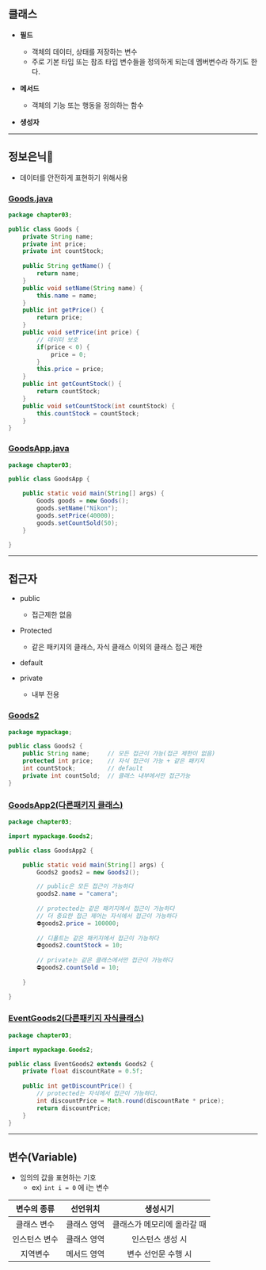 ## 클래스
- __필드__
    - 객체의 데이터, 상태를 저장하는 변수
    - 주로 기본 타입 또는 참조 타입 변수들을 정의하게 되는데 멤버변수라 하기도 한다.

- __메서드__
	- 객체의 기능 또는 행동을 정의하는 함수

- __생성자__


---

## 정보은닉🔑
- 데이터를 안전하게 표현하기 위해사용   

### [Goods.java](https://github.com/Ahhhhhhyeong/java-study/blob/master/chapter03/src/main/java/chapter03/Goods.java)

```Java
package chapter03;

public class Goods {
	private String name;
	private int price;
	private int countStock;
	
	public String getName() {
		return name;
	}
	public void setName(String name) {
		this.name = name;
	}
	public int getPrice() {
		return price;
	}
	public void setPrice(int price) {
		// 데이터 보호
		if(price < 0) {
			price = 0;
		}
		this.price = price;
	}
	public int getCountStock() {
		return countStock;
	}
	public void setCountStock(int countStock) {
		this.countStock = countStock;
	}
}
```

### [GoodsApp.java](https://github.com/Ahhhhhhyeong/java-study/blob/master/chapter03/src/main/java/chapter03/GoodsApp.java)

```Java
package chapter03;

public class GoodsApp {

	public static void main(String[] args) {
		Goods goods = new Goods();
		goods.setName("Nikon");
		goods.setPrice(40000);
		goods.setCountSold(50);
	}

}
```

---
## 접근자
- public
    - 접근제한 없음
- Protected
    - 같은 패키지의 클래스, 자식 클래스 이외의 클래스 접근 제한
- default

- private
    - 내부 전용   

### [Goods2](https://github.com/Ahhhhhhyeong/java-study/blob/master/chapter03/src/main/java/mypackage/Goods2.java)
```java
package mypackage;

public class Goods2 {
	public String name; 	// 모든 접근이 가능(접근 제한이 없음)
	protected int price; 	// 자식 접근이 가능 + 같은 패키지
	int countStock;			// default
	private int countSold;	// 클래스 내부에서만 접근가능	
}
```   
### [GoodsApp2(다른패키지 클래스)](https://github.com/Ahhhhhhyeong/java-study/blob/master/chapter03/src/main/java/chapter03/GoodsApp2.java)
```java
package chapter03;

import mypackage.Goods2;

public class GoodsApp2 {

	public static void main(String[] args) {
		Goods2 goods2 = new Goods2();

		// public은 모든 접근이 가능하다
		goods2.name = "camera";
		
		// protected는 같은 패키지에서 접근이 가능하다
		// 더 중요한 접근 제어는 자식에서 접근이 가능하다 
		⛔goods2.price = 100000;
		
		// 디폴트는 같은 패키지에서 접근이 가능하다
		⛔goods2.countStock = 10;
		
		// private는 같은 클래스에서만 접근이 가능하다
		⛔goods2.countSold = 10;
		
	}

}
```
### [EventGoods2(다른패키지 자식클래스)](https://github.com/Ahhhhhhyeong/java-study/blob/master/chapter03/src/main/java/chapter03/EventGoods2.java)
```Java
package chapter03;

import mypackage.Goods2;

public class EventGoods2 extends Goods2 {
	private float discountRate = 0.5f;
	
	public int getDiscountPrice() {
		// protected는 자식에서 접근이 가능하다.
		int discountPrice = Math.round(discountRate * price);
		return discountPrice;
	}
}

```

---

## 변수(Variable)
- 임의의 값을 표현하는 기호
	- ex) ```int i = 0``` 에 i는 변수

|변수의 종류|선언위치|생성시기|
|:---:|:---:|:---:|
|클래스 변수|클래스 영역|클래스가 메모리에 올라갈 때|
|인스턴스 변수|클래스 영역|인스턴스 생성 시|
|지역변수|메서드 영역|변수 선언문 수행 시 |

